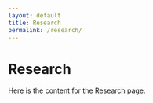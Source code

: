 ```yaml
---
layout: default
title: Research
permalink: /research/
---
```


# Research

Here is the content for the Research page.
